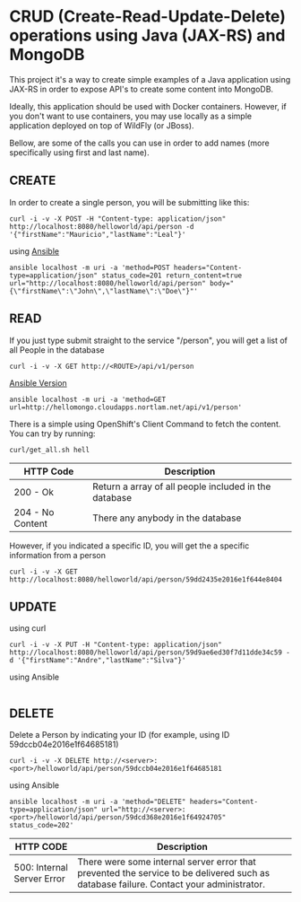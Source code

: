 

# CRUD (Create-Read-Update-Delete) operations using Java (JAX-RS) and MongoDB
This project it's a way to create simple examples of a Java application using 
JAX-RS in order to expose API's to create some content into MongoDB.

Ideally, this application should be used with Docker containers. However, if you
don't want to use containers, you may use locally as a simple application deployed
on top of WildFly (or JBoss).

Bellow, are some of the calls you can use in order to add names (more specifically
using first and last name).

## CREATE
In order to create a single person, you will be submitting like this:

```
curl -i -v -X POST -H "Content-type: application/json" http://localhost:8080/helloworld/api/person -d '{"firstName":"Mauricio","lastName":"Leal"}'
```

using [Ansible](https://www.ansible.com/)
```
ansible localhost -m uri -a 'method=POST headers="Content-type=application/json" status_code=201 return_content=true url="http://localhost:8080/helloworld/api/person" body="{\"firstName\":\"John\",\"lastName\":\"Doe\"}"'
```

## READ 
If you just type submit straight to the service "/person", 
you will get a list of all People in the database
```
curl -i -v -X GET http://<ROUTE>/api/v1/person
```
[Ansible Version](https://www.ansible.com/)
```
ansible localhost -m uri -a 'method=GET url=http://hellomongo.cloudapps.nortlam.net/api/v1/person'
```


There is a simple using OpenShift's Client Command to fetch the content. You can try by running:
```
curl/get_all.sh hell
```


| HTTP Code        | Description |
| -----------------| ------------|
| 200 - Ok         | Return a array of all people included in the database |
| 204 - No Content | There any anybody in the database | 


However, if you indicated a specific ID, you will get the a specific information
from a person
```
curl -i -v -X GET http://localhost:8080/helloworld/api/person/59dd2435e2016e1f644e8404
```


## UPDATE

using curl
```
curl -i -v -X PUT -H "Content-type: application/json" http://localhost:8080/helloworld/api/person/59d9ae6ed30f7d11dde34c59 -d '{"firstName":"Andre","lastName":"Silva"}'
```
using Ansible
```
```


## DELETE
Delete a Person by indicating your ID (for example, using ID 59dccb04e2016e1f64685181)

```
curl -i -v -X DELETE http://<server>:<port>/helloworld/api/person/59dccb04e2016e1f64685181
```
using Ansible
```
ansible localhost -m uri -a 'method="DELETE" headers="Content-type=application/json" url="http://<server>:<port>/helloworld/api/person/59dcd368e2016e1f64924705" status_code=202'
```

| HTTP CODE  | Description |
| ------------- | ------------- |
| 500: Internal Server Error | There were some internal server error that prevented the service to be delivered such as database failure. Contact your administrator. |
